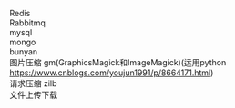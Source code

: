 Redis  
Rabbitmq  
mysql  
mongo  
bunyan  
图片压缩 gm(GraphicsMagick和ImageMagick)(运用python https://www.cnblogs.com/youjun1991/p/8664171.html)  
请求压缩 zilb  
文件上传下载  
